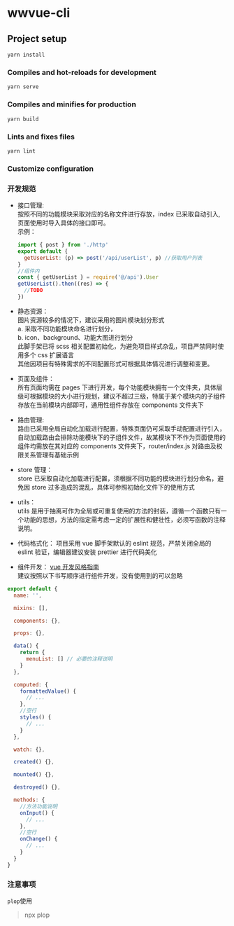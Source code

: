# wwvue-cli

## Project setup

```
yarn install
```

### Compiles and hot-reloads for development

```
yarn serve
```

### Compiles and minifies for production

```
yarn build
```

### Lints and fixes files

```
yarn lint
```

### Customize configuration

### 开发规范

- 接口管理:  
  按照不同的功能模块采取对应的名称文件进行存放，index 已采取自动引入, 页面使用时导入具体的接口即可。  
   示例：

  ```js
  import { post } from './http'
  export default {
    getUserList: (p) => post('/api/userList', p) //获取用户列表
  }
  //组件内
  const { getUserList } = require('@/api').User
  getUserList().then((res) => {
    //TODO
  })
  ```

- 静态资源：  
  图片资源较多的情况下，建议采用的图片模块划分形式  
  a. 采取不同功能模块命名进行划分，  
  b. icon、background、功能大图进行划分  
  此脚手架已将 scss 相关配置初始化，为避免项目样式杂乱，项目严禁同时使用多个 css 扩展语言  
  其他因项目有特殊需求的不同配置形式可根据具体情况进行调整和变更。

- 页面及组件：  
  所有页面均需在 pages 下进行开发，每个功能模块拥有一个文件夹，具体层级可根据模块的大小进行规划，建议不超过三级，特属于某个模块内的子组件存放在当前模块内部即可，通用性组件存放在 components 文件夹下

- 路由管理:  
  路由已采用全局自动化加载进行配置，特殊页面仍可采取手动配置进行引入，自动加载路由会排除功能模块下的子组件文件，故某模块下不作为页面使用的组件均需放在其对应的 components 文件夹下，router/index.js 对路由及权限关系管理有基础示例

- store 管理：  
  store 已采取自动化加载进行配置，须根据不同功能的模块进行划分命名，避免因 store 过多造成的混乱，具体可参照初始化文件下的使用方式

- utils：  
  utils 是用于抽离可作为全局或可重复使用的方法的封装，遵循一个函数只有一个功能的思想，方法的指定需考虑一定的扩展性和健壮性，必须写函数的注释说明。

- 代码格式化：
  项目采用 vue 脚手架默认的 eslint 规范，严禁关闭全局的 eslint 验证，编辑器建议安装 prettier 进行代码美化
- 组件开发： [vue 开发风格指南](https://cn.vuejs.org/v2/style-guide/)  
  建议按照以下书写顺序进行组件开发，没有使用到的可以忽略

```js
export default {
  name: '',

  mixins: [],

  components: {},

  props: {},

  data() {
    return {
      menuList: [] // 必要的注释说明
    }
  },

  computed: {
    formattedValue() {
      // ...
    },
    //空行
    styles() {
      // ...
    }
  },

  watch: {},

  created() {},

  mounted() {},

  destroyed() {},

  methods: {
    //方法功能说明
    onInput() {
      // ...
    },
    //空行
    onChange() {
      // ...
    }
  }
}
```

### 注意事项

`plop`使用

> npx plop
